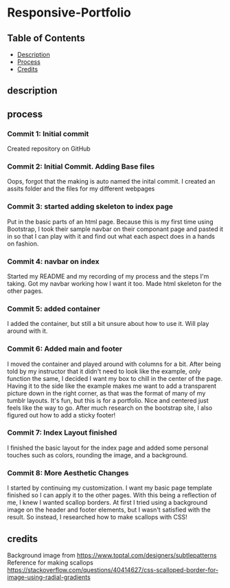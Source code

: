 # Responsive-Portfolio

## Table of Contents

* [Description](#description)
* [Process](#process)
* [Credits](#credits)

## description 



## process

### Commit 1: Initial commit
Created repository on GitHub

### Commit 2: Initial Commit. Adding Base files
Oops, forgot that the making is auto named the inital commit.
I created an assits folder and the files for my different webpages

### Commit 3: started adding skeleton to index page
Put in the basic parts of an html page. Because this is my first time using Bootstrap, I took their sample navbar on their componant page and pasted it in so that I can play with it and find out what each aspect does in a hands on fashion. 

### Commit 4: navbar on index
Started my README and my recording of my process and the steps I'm taking. 
Got my navbar working how I want it too.
Made html skeleton for the other pages.

### Commit 5: added container
I added the container, but still a bit unsure about how to use it. Will play around with it.

### Commit 6: Added main and footer 
I moved the container and played around with columns for a bit.
After being told by my instructor that it didn't need to look like the example, only function the same, I decided I want my box to chill in the center of the page. Having it to the side like the example makes me want to add a transparent picture down in the right corner, as that was the format of many of my tumblr layouts. It's fun, but this is for a portfolio. Nice and centered just feels like the way to go.
After much research on the bootstrap site, I also figured out how to add a sticky footer! 

### Commit 7: Index Layout finished
I finished the basic layout for the index page and added some personal touches such as colors, rounding the image, and a background.

### Commit 8: More Aesthetic Changes
I started by continuing my customization. I want my basic page template finished so I can apply it to the other pages.
With this being a reflection of me, I knew I wanted scallop borders. At first I tried using a background image on the header and footer elements, but I wasn't satisfied with the result. So instead, I researched how to make scallops with CSS!

## credits

Background image from https://www.toptal.com/designers/subtlepatterns 
Reference for making scallops https://stackoverflow.com/questions/40414627/css-scalloped-border-for-image-using-radial-gradients 